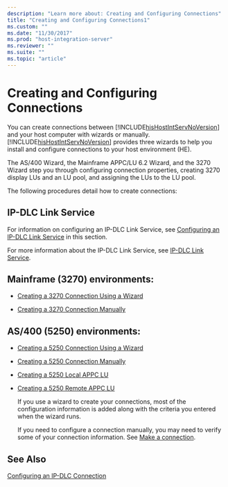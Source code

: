 ```yaml
---
description: "Learn more about: Creating and Configuring Connections"
title: "Creating and Configuring Connections1"
ms.custom: ""
ms.date: "11/30/2017"
ms.prod: "host-integration-server"
ms.reviewer: ""
ms.suite: ""
ms.topic: "article"
---
```

# Creating and Configuring Connections
You can create connections between [!INCLUDE[hisHostIntServNoVersion](../includes/hishostintservnoversion-md.md)] and your host computer with wizards or manually. [!INCLUDE[hisHostIntServNoVersion](../includes/hishostintservnoversion-md.md)] provides three wizards to help you install and configure connections to your host environment (HE).  
  
 The AS/400 Wizard, the Mainframe APPC/LU 6.2 Wizard, and the 3270 Wizard step you through configuring connection properties, creating 3270 display LUs and an LU pool, and assigning the LUs to the LU pool.  
  
 The following procedures detail how to create connections:  
  
## IP-DLC Link Service  
 For information on configuring an IP-DLC Link Service, see [Configuring an IP-DLC Link Service](../core/configuring-an-ip-dlc-link-service1.md) in this section.  
  
 For more information about the IP-DLC Link Service, see [IP-DLC Link Service](./ip-dlc-link-service2.md).  
  
## Mainframe (3270) environments:  
  
-   [Creating a 3270 Connection Using a Wizard](../core/creating-a-3270-connection-with-a-wizard1.md)  
  
-   [Creating a 3270 Connection Manually](../core/how-to-create-a-3270-connection-manually1.md)  
  
## AS/400 (5250) environments:  
  
- [Creating a 5250 Connection Using a Wizard](../core/creating-a-5250-connection-with-a-wizard2.md)  
  
- [Creating a 5250 Connection Manually](../core/how-to-create-a-5250-connection-manually2.md)  
  
- [Creating a 5250 Local APPC LU](../core/how-to-create-a-5250-local-appc-lu1.md)  
  
- [Creating a 5250 Remote APPC LU](../core/how-to-create-a-5250-remote-appc-lu1.md)  
  
  If you use a wizard to create your connections, most of the configuration information is added along with the criteria you entered when the wizard runs.  
  
  If you need to configure a connection manually, you may need to verify some of your connection information. See [Make a connection](making-a-connection2.md).
  
## See Also  
 [Configuring an IP-DLC Connection](../core/configuring-an-ip-dlc-connection2.md)
